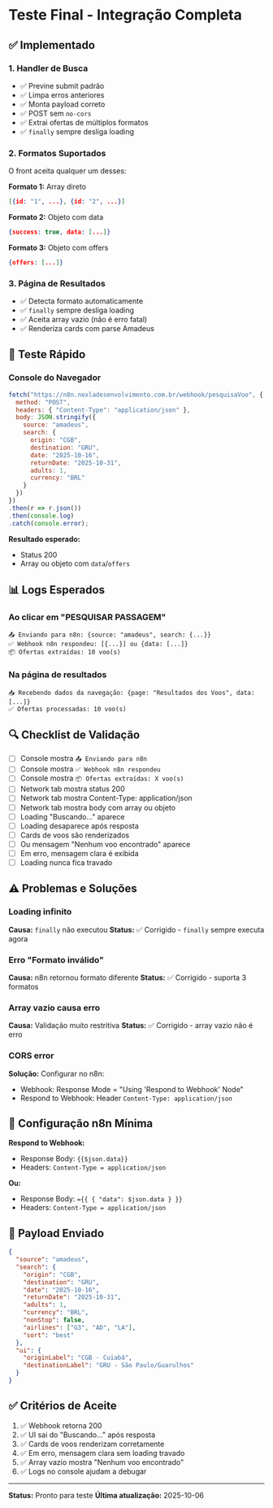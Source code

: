 # Teste Final - Integração Completa

## ✅ Implementado

### 1. Handler de Busca
- ✅ Previne submit padrão
- ✅ Limpa erros anteriores
- ✅ Monta payload correto
- ✅ POST sem `no-cors`
- ✅ Extrai ofertas de múltiplos formatos
- ✅ `finally` sempre desliga loading

### 2. Formatos Suportados
O front aceita qualquer um desses:

**Formato 1:** Array direto
```json
[{id: "1", ...}, {id: "2", ...}]
```

**Formato 2:** Objeto com data
```json
{success: true, data: [...]}
```

**Formato 3:** Objeto com offers
```json
{offers: [...]}
```

### 3. Página de Resultados
- ✅ Detecta formato automaticamente
- ✅ `finally` sempre desliga loading
- ✅ Aceita array vazio (não é erro fatal)
- ✅ Renderiza cards com parse Amadeus

## 🧪 Teste Rápido

### Console do Navegador

```javascript
fetch("https://n8n.nexladesenvolvimento.com.br/webhook/pesquisaVoo", {
  method: "POST",
  headers: { "Content-Type": "application/json" },
  body: JSON.stringify({
    source: "amadeus",
    search: {
      origin: "CGB",
      destination: "GRU",
      date: "2025-10-16",
      returnDate: "2025-10-31",
      adults: 1,
      currency: "BRL"
    }
  })
})
.then(r => r.json())
.then(console.log)
.catch(console.error);
```

**Resultado esperado:**
- Status 200
- Array ou objeto com `data`/`offers`

## 📊 Logs Esperados

### Ao clicar em "PESQUISAR PASSAGEM"

```
📤 Enviando para n8n: {source: "amadeus", search: {...}}
✅ Webhook n8n respondeu: [{...}] ou {data: [...]}
📦 Ofertas extraídas: 10 voo(s)
```

### Na página de resultados

```
📥 Recebendo dados da navegação: {page: "Resultados dos Voos", data: [...]}
✅ Ofertas processadas: 10 voo(s)
```

## 🔍 Checklist de Validação

- [ ] Console mostra `📤 Enviando para n8n`
- [ ] Console mostra `✅ Webhook n8n respondeu`
- [ ] Console mostra `📦 Ofertas extraídas: X voo(s)`
- [ ] Network tab mostra status 200
- [ ] Network tab mostra Content-Type: application/json
- [ ] Network tab mostra body com array ou objeto
- [ ] Loading "Buscando..." aparece
- [ ] Loading desaparece após resposta
- [ ] Cards de voos são renderizados
- [ ] Ou mensagem "Nenhum voo encontrado" aparece
- [ ] Em erro, mensagem clara é exibida
- [ ] Loading nunca fica travado

## ⚠️ Problemas e Soluções

### Loading infinito
**Causa:** `finally` não executou
**Status:** ✅ Corrigido - `finally` sempre executa agora

### Erro "Formato inválido"
**Causa:** n8n retornou formato diferente
**Status:** ✅ Corrigido - suporta 3 formatos

### Array vazio causa erro
**Causa:** Validação muito restritiva
**Status:** ✅ Corrigido - array vazio não é erro

### CORS error
**Solução:** Configurar no n8n:
- Webhook: Response Mode = "Using 'Respond to Webhook' Node"
- Respond to Webhook: Header `Content-Type: application/json`

## 🎯 Configuração n8n Mínima

**Respond to Webhook:**
- Response Body: `{{$json.data}}`
- Headers: `Content-Type = application/json`

**Ou:**
- Response Body: `={{ { "data": $json.data } }}`
- Headers: `Content-Type = application/json`

## 📝 Payload Enviado

```json
{
  "source": "amadeus",
  "search": {
    "origin": "CGB",
    "destination": "GRU",
    "date": "2025-10-16",
    "returnDate": "2025-10-31",
    "adults": 1,
    "currency": "BRL",
    "nonStop": false,
    "airlines": ["G3", "AD", "LA"],
    "sort": "best"
  },
  "ui": {
    "originLabel": "CGB - Cuiabá",
    "destinationLabel": "GRU - São Paulo/Guarulhos"
  }
}
```

## ✅ Critérios de Aceite

1. ✅ Webhook retorna 200
2. ✅ UI sai do "Buscando..." após resposta
3. ✅ Cards de voos renderizam corretamente
4. ✅ Em erro, mensagem clara sem loading travado
5. ✅ Array vazio mostra "Nenhum voo encontrado"
6. ✅ Logs no console ajudam a debugar

---

**Status:** Pronto para teste
**Última atualização:** 2025-10-06
